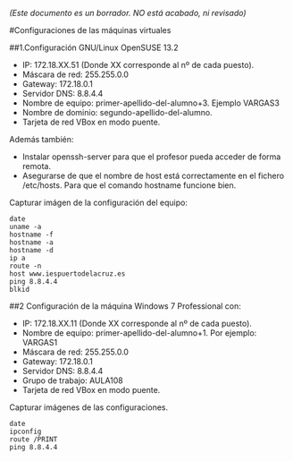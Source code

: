 
*(Este documento es un borrador. NO está acabado, ni revisado)*

#Configuraciones de las máquinas virtuales

##1.Configuración GNU/Linux OpenSUSE 13.2

* IP: 172.18.XX.51 (Donde XX corresponde al nº de cada puesto).
* Máscara de red: 255.255.0.0
* Gateway: 172.18.0.1
* Servidor DNS: 8.8.4.4
* Nombre de equipo: primer-apellido-del-alumno+3. Ejemplo VARGAS3
* Nombre de dominio: segundo-apellido-del-alumno.
* Tarjeta de red VBox en modo puente.

Además también:
* Instalar openssh-server para que el profesor pueda acceder de forma remota.
* Asegurarse de que el nombre de host está correctamente en el fichero /etc/hosts. 
Para que el comando hostname funcione bien.

Capturar imágen de la configuración del equipo:
```
date
uname -a
hostname -f
hostname -a
hostname -d
ip a
route -n
host www.iespuertodelacruz.es
ping 8.8.4.4
blkid
```

##2 Configuración de la máquina Windows 7 Professional con:

* IP: 172.18.XX.11 (Donde XX corresponde al nº de cada puesto).
* Nombre de equipo: primer-apellido-del-alumno+1. Por ejemplo: VARGAS1
* Máscara de red: 255.255.0.0
* Gateway: 172.18.0.1
* Servidor DNS: 8.8.4.4
* Grupo de trabajo: AULA108
* Tarjeta de red VBox en modo puente.

Capturar imágenes de las configuraciones.
```
date
ipconfig
route /PRINT
ping 8.8.4.4
```
